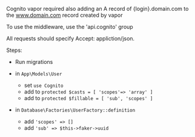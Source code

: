 Cognito vapor required also adding an A record of {login}.domain.com to the www.domain.com record created by vapor

To use the middleware, use the 'api.cognito' group

All requests should specify Accept: appliction/json.

Steps:

- Run migrations
- in `App\Models\User`
  - set `use Cognito`
  - add to `protected $casts = [ 'scopes'=> 'array' ]`
  - add to `protected $fillable = [ 'sub', 'scopes' ]`

- in `Database\Factories\UserFactory::definition`
  - add `'scopes' => []`
  - add `'sub' => $this->faker->uuid` 
